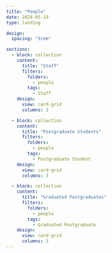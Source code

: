 ```yaml
---
title: "People"
date: 2024-05-19
type: landing

design:
  spacing: "5rem"

sections:
  - block: collection
    content:
      title: "Staff"
      filters:
        folders:
          - people
        tags:
          - Staff
    design:
      view: card-grid
      columns: 3

  - block: collection
    content:
      title: "Postgraduate Students"
      filters:
        folders:
          - people
        tags:
          - Postgraduate Student
    design:
      view: card-grid
      columns: 3

  - block: collection
    content:
      title: "Graduated Postgraduates"
      filters:
        folders:
          - people
        tags:
          - Graduated Postgraduate
    design:
      view: card-grid
      columns: 3
---
```

